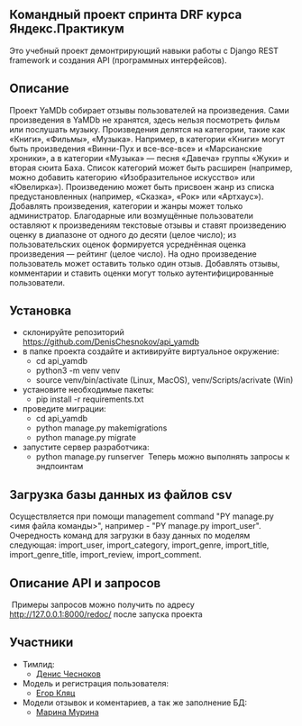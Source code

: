 ## Командный проект спринта DRF курса Яндекс.Практикум
Это учебный проект демонтрирующий навыки работы с Django REST framework и создания API (программных интерфейсов).
​
## Описание 
Проект YaMDb собирает отзывы пользователей на произведения. Сами произведения в YaMDb не хранятся, здесь нельзя посмотреть фильм или послушать музыку.
Произведения делятся на категории, такие как «Книги», «Фильмы», «Музыка». Например, в категории «Книги» могут быть произведения «Винни-Пух и все-все-все» и «Марсианские хроники», а в категории «Музыка» — песня «Давеча» группы «Жуки» и вторая сюита Баха. Список категорий может быть расширен (например, можно добавить категорию «Изобразительное искусство» или «Ювелирка»).
Произведению может быть присвоен жанр из списка предустановленных (например, «Сказка», «Рок» или «Артхаус»).
Добавлять произведения, категории и жанры может только администратор.
Благодарные или возмущённые пользователи оставляют к произведениям текстовые отзывы и ставят произведению оценку в диапазоне от одного до десяти (целое число); из пользовательских оценок формируется усреднённая оценка произведения — рейтинг (целое число). На одно произведение пользователь может оставить только один отзыв.
Добавлять отзывы, комментарии и ставить оценки могут только аутентифицированные пользователи.
​
## Установка
* склонируйте репозиторий https://github.com/DenisChesnokov/api_yamdb
* в папке проекта создайте и активируйте виртуальное окружение:
    * cd api_yamdb
    * python3 -m venv venv
    * source venv/bin/activate (Linux, MacOS), venv/Scripts/acrivate (Win)
* установите необходимые пакеты:
    * pip install -r requirements.txt
* проведите миграции:
    * cd api_yamdb
    * python manage.py makemigrations
    * python manage.py migrate
* запустите сервер разработчика:
    * python manage.py runserver
​
Теперь можно выполнять запросы к эндпоинтам
​
## Загрузка базы данных из файлов csv
Осуществляется при помощи management command "PY manage.py <имя файла команды>", например - 
"PY manage.py import_user".
Очередность команд для загрузки в базу данных по моделям следующая:
import_user, import_category, import_genre, import_title, import_genre_title, import_review, import_comment. 
​
## Описание API и запросов
​
Примеры запросов можно получить по адресу http://127.0.0.1:8000/redoc/ после запуска проекта
​
## Участники
- Тимлид:
    * [Денис Чесноков](https://github.com/DenisChesnokov)
- Модель и регистрация пользователя:
    * [Егор Кляц](https://github.com/HoneyKnight)
- Модели отзывок и коментариев, а так же заполнение БД:
    * [Марина Мурина](https://github.com/marinamurina)
